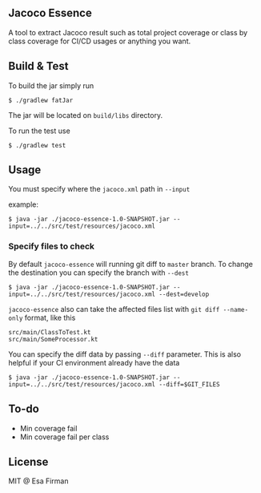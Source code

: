 ## Jacoco Essence

A tool to extract Jacoco result such as total project coverage or class by class coverage for CI/CD usages or anything you want. 

## Build & Test

To build the jar simply run

```
$ ./gradlew fatJar
```

The jar will be located on `build/libs` directory.

To run the test use

```
$ ./gradlew test
```

## Usage

You must specify where the `jacoco.xml` path in `--input`

example: 

```
$ java -jar ./jacoco-essence-1.0-SNAPSHOT.jar --input=../../src/test/resources/jacoco.xml
```

### Specify files to check

By default `jacoco-essence` will running git diff to `master` branch.
To change the destination you can specify the branch with `--dest` 

```
$ java -jar ./jacoco-essence-1.0-SNAPSHOT.jar --input=../../src/test/resources/jacoco.xml --dest=develop
```

`jacoco-essence` also can take the affected files list with `git diff --name-only` format, like this

```
src/main/ClassToTest.kt
src/main/SomeProcessor.kt
```

You can specify the diff data by passing `--diff` parameter. This is also helpful if your CI environment already have the data

```
$ java -jar ./jacoco-essence-1.0-SNAPSHOT.jar --input=../../src/test/resources/jacoco.xml --diff=$GIT_FILES
```

## To-do 

- Min coverage fail
- Min coverage fail per class

## License 

MIT @ Esa Firman



